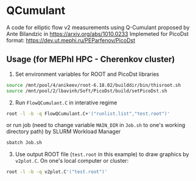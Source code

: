 # QCumulant
A code for elliptic flow v2 measurements using Q-Cumulant proposed by Ante Bilandzic in https://arxiv.org/abs/1010.0233
Implemeted for PicoDst format: https://dev.ut.mephi.ru/PEParfenov/PicoDst
## Usage (for MEPhI HPC - Cherenkov cluster)
1. Set environment variables for ROOT and PicoDst libraries
```bash
source /mnt/pool/4/anikeev/root-6.18.02/builddir/bin/thisroot.sh
source /mnt/pool/2/lbavinh/Soft/PicoDst/build/setPicoDst.sh
```
2. Run `FlowQCumulant.C` in interative regime
```bash
root -l -b -q FlowQCumulant.C+'("runlist.list","test.root")'
```
or run job (need to change variable `MAIN_DIR` in `Job.sh` to one's working directory path) by SLURM Workload Manager
```bash
sbatch Job.sh
```
3. Use output ROOT file (`test.root` in this example) to draw graphics by `v2plot.C`. On one's local computer or cluster:
```bash
root -l -b -q v2plot.C'("test.root")'
```

